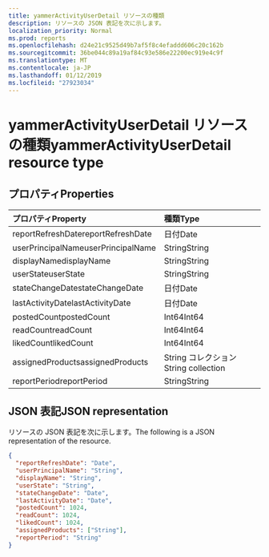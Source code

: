 ```yaml
---
title: yammerActivityUserDetail リソースの種類
description: リソースの JSON 表記を次に示します。
localization_priority: Normal
ms.prod: reports
ms.openlocfilehash: d24e21c9525d49b7af5f8c4efaddd606c20c162b
ms.sourcegitcommit: 36be044c89a19af84c93e586e22200ec919e4c9f
ms.translationtype: MT
ms.contentlocale: ja-JP
ms.lasthandoff: 01/12/2019
ms.locfileid: "27923034"
---
```

# <a name="yammeractivityuserdetail-resource-type"></a><span data-ttu-id="cf934-103">yammerActivityUserDetail リソースの種類</span><span class="sxs-lookup"><span data-stu-id="cf934-103">yammerActivityUserDetail resource type</span></span>

## <a name="properties"></a><span data-ttu-id="cf934-104">プロパティ</span><span class="sxs-lookup"><span data-stu-id="cf934-104">Properties</span></span>

| <span data-ttu-id="cf934-105">プロパティ</span><span class="sxs-lookup"><span data-stu-id="cf934-105">Property</span></span>          | <span data-ttu-id="cf934-106">種類</span><span class="sxs-lookup"><span data-stu-id="cf934-106">Type</span></span>              |
| :---------------- | :---------------- |
| <span data-ttu-id="cf934-107">reportRefreshDate</span><span class="sxs-lookup"><span data-stu-id="cf934-107">reportRefreshDate</span></span> | <span data-ttu-id="cf934-108">日付</span><span class="sxs-lookup"><span data-stu-id="cf934-108">Date</span></span>              |
| <span data-ttu-id="cf934-109">userPrincipalName</span><span class="sxs-lookup"><span data-stu-id="cf934-109">userPrincipalName</span></span> | <span data-ttu-id="cf934-110">String</span><span class="sxs-lookup"><span data-stu-id="cf934-110">String</span></span>            |
| <span data-ttu-id="cf934-111">displayName</span><span class="sxs-lookup"><span data-stu-id="cf934-111">displayName</span></span>       | <span data-ttu-id="cf934-112">String</span><span class="sxs-lookup"><span data-stu-id="cf934-112">String</span></span>            |
| <span data-ttu-id="cf934-113">userState</span><span class="sxs-lookup"><span data-stu-id="cf934-113">userState</span></span>         | <span data-ttu-id="cf934-114">String</span><span class="sxs-lookup"><span data-stu-id="cf934-114">String</span></span>            |
| <span data-ttu-id="cf934-115">stateChangeDate</span><span class="sxs-lookup"><span data-stu-id="cf934-115">stateChangeDate</span></span>   | <span data-ttu-id="cf934-116">日付</span><span class="sxs-lookup"><span data-stu-id="cf934-116">Date</span></span>              |
| <span data-ttu-id="cf934-117">lastActivityDate</span><span class="sxs-lookup"><span data-stu-id="cf934-117">lastActivityDate</span></span>  | <span data-ttu-id="cf934-118">日付</span><span class="sxs-lookup"><span data-stu-id="cf934-118">Date</span></span>              |
| <span data-ttu-id="cf934-119">postedCount</span><span class="sxs-lookup"><span data-stu-id="cf934-119">postedCount</span></span>       | <span data-ttu-id="cf934-120">Int64</span><span class="sxs-lookup"><span data-stu-id="cf934-120">Int64</span></span>             |
| <span data-ttu-id="cf934-121">readCount</span><span class="sxs-lookup"><span data-stu-id="cf934-121">readCount</span></span>         | <span data-ttu-id="cf934-122">Int64</span><span class="sxs-lookup"><span data-stu-id="cf934-122">Int64</span></span>             |
| <span data-ttu-id="cf934-123">likedCount</span><span class="sxs-lookup"><span data-stu-id="cf934-123">likedCount</span></span>        | <span data-ttu-id="cf934-124">Int64</span><span class="sxs-lookup"><span data-stu-id="cf934-124">Int64</span></span>             |
| <span data-ttu-id="cf934-125">assignedProducts</span><span class="sxs-lookup"><span data-stu-id="cf934-125">assignedProducts</span></span>  | <span data-ttu-id="cf934-126">String コレクション</span><span class="sxs-lookup"><span data-stu-id="cf934-126">String collection</span></span> |
| <span data-ttu-id="cf934-127">reportPeriod</span><span class="sxs-lookup"><span data-stu-id="cf934-127">reportPeriod</span></span>      | <span data-ttu-id="cf934-128">String</span><span class="sxs-lookup"><span data-stu-id="cf934-128">String</span></span>            |

## <a name="json-representation"></a><span data-ttu-id="cf934-129">JSON 表記</span><span class="sxs-lookup"><span data-stu-id="cf934-129">JSON representation</span></span>

<span data-ttu-id="cf934-130">リソースの JSON 表記を次に示します。</span><span class="sxs-lookup"><span data-stu-id="cf934-130">The following is a JSON representation of the resource.</span></span>

<!-- {
  "blockType": "resource",
  "@odata.type": "microsoft.graph.yammerActivityUserDetail"
} -->

```json
{
  "reportRefreshDate": "Date", 
  "userPrincipalName": "String", 
  "displayName": "String", 
  "userState": "String", 
  "stateChangeDate": "Date", 
  "lastActivityDate": "Date", 
  "postedCount": 1024, 
  "readCount": 1024, 
  "likedCount": 1024, 
  "assignedProducts": ["String"], 
  "reportPeriod": "String"
}
```
